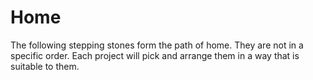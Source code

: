 # Home

The following stepping stones form the path of home. They are not in a specific order. Each project will pick and arrange them in a way that is suitable to them.
